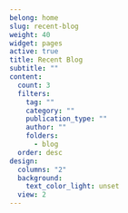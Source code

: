 ```yaml
---
belong: home
slug: recent-blog
weight: 40
widget: pages
active: true
title: Recent Blog
subtitle: ""
content:
  count: 3
  filters:
    tag: ""
    category: ""
    publication_type: ""
    author: ""
    folders:
      - blog
  order: desc
design:
  columns: "2"
  background:
    text_color_light: unset
  view: 2
---
```

